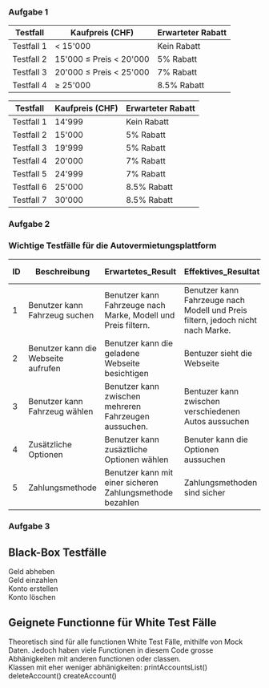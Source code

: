 ### Aufgabe 1

| Testfall   | Kaufpreis (CHF)             | Erwarteter Rabatt |
|------------|-----------------------------|-------------------|
| Testfall 1 | < 15'000                    | Kein Rabatt       |
| Testfall 2 | 15'000 ≤ Preis < 20'000     | 5% Rabatt         |
| Testfall 3 | 20'000 ≤ Preis < 25'000     | 7% Rabatt         |
| Testfall 4 | ≥ 25'000                    | 8.5% Rabatt       |

| Testfall   | Kaufpreis (CHF) | Erwarteter Rabatt |
|------------|------------------|-------------------|
| Testfall 1 | 14'999           | Kein Rabatt       |
| Testfall 2 | 15'000           | 5% Rabatt         |
| Testfall 3 | 19'999           | 5% Rabatt         |
| Testfall 4 | 20'000           | 7% Rabatt         |
| Testfall 5 | 24'999           | 7% Rabatt         |
| Testfall 6 | 25'000           | 8.5% Rabatt       |
| Testfall 7 | 30'000           | 8.5% Rabatt       |

### Aufgabe 2
### Wichtige Testfälle für die Autovermietungsplattform 

| ID         | Beschreibung                  | Erwartetes_Result | Effektives_Resultat| Status           | Mögliche Ursache  |
|------------|-------------------------------|-------------------   |--------------------|------------------|------------------ |
|     1      | Benutzer kann Fahrzeug suchen | Benutzer kann Fahrzeuge nach Marke, Modell und Preis filtern.      |  Benutzer kann Fahrzeuge nach Modell und Preis filtern, jedoch nicht nach Marke.          | false           | Filter wurde nicht gefunden       |
|     2      | Benutzer kann die Webseite aufrufen                      | Benutzer kann die geladene Webseite besichtigen         | Bentuzer sieht die Webseite      | true          | -      |
|     3      | Benutzer kann Fahrzeug wählen                      | Benutzer kann zwischen mehreren Fahrzeugen aussuchen.         | Bentuzer kann zwischen verschiedenen Autos aussuchen         | true         | -     |
|     4      | Zusätzliche Optionen                      | Benutzer kann zusäztliche Optionen wählen         | Benuter kann die Optionen aussuchen       | true           | -   |
|     5      | Zahlungsmethode                        | Benutzer kann mit einer sicheren Zahlungsmethode bezahlen        | Zahlungsmethoden sind sicher        | true         | -       |

### Aufgabe 3
## Black-Box Testfälle
Geld abheben  
Geld einzahlen  
Konto erstellen  
Konto löschen  
## Geignete Functionne für White Test Fälle
Theoretisch sind für alle functionen White Test Fälle, mithilfe von Mock Daten. Jedoch haben viele Functionen in diesem Code grosse Abhänigkeiten mit anderen functionen oder classen.  
Klassen mit eher weniger abhänigkeiten: 
printAccountsList()  
deleteAccount()
createAccount()